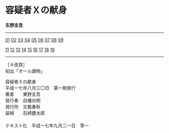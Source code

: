   
# 容疑者Ｘの献身  
  
**东野圭吾**

- - - - - - - - - - - - - 
  
[01](01) [02](02) [03](03) [04](04) [05](05) [06](06) [07](07) [08](08) [09](09)  
  
[11](11) [12](12) [13](13) [14](14) [15](15) [16](16) [17](17) [18](18) [19](19)  
  
- - - - - - - - - - - - - 

［＃改頁］  
初出「オール讀物」  
  
容疑者Ｘの献身  
平成一七年八月三〇日　第一刷発行  
著者　　東野圭吾  
発行者　白幡光明  
発行所　文藝春秋  
装幀　　石崎健太郎  
　  
テキスト化　平成一七年九月二一日　零一  
  
  
